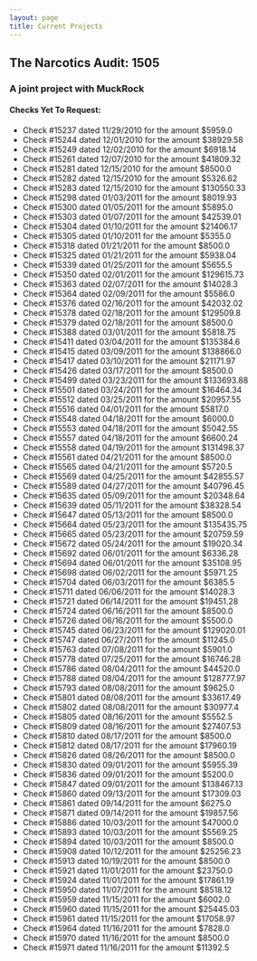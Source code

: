 ```yaml
---
layout: page
title: Current Projects
---
```

## The Narcotics Audit: 1505

### A joint project with MuckRock

#### Checks Yet To Request:

* Check #15237 dated 11/29/2010 for the amount $5959.0
* Check #15244 dated 12/01/2010 for the amount $38929.58
* Check #15249 dated 12/02/2010 for the amount $6918.14
* Check #15261 dated 12/07/2010 for the amount $41809.32
* Check #15281 dated 12/15/2010 for the amount $8500.0
* Check #15282 dated 12/15/2010 for the amount $5326.62
* Check #15283 dated 12/15/2010 for the amount $130550.33
* Check #15298 dated 01/03/2011 for the amount $8019.93
* Check #15300 dated 01/05/2011 for the amount $5895.0
* Check #15303 dated 01/07/2011 for the amount $42539.01
* Check #15304 dated 01/10/2011 for the amount $21406.17
* Check #15305 dated 01/10/2011 for the amount $5355.0
* Check #15318 dated 01/21/2011 for the amount $8500.0
* Check #15325 dated 01/21/2011 for the amount $5938.04
* Check #15339 dated 01/25/2011 for the amount $5655.5
* Check #15350 dated 02/01/2011 for the amount $129615.73
* Check #15363 dated 02/07/2011 for the amount $14028.3
* Check #15364 dated 02/09/2011 for the amount $5586.0
* Check #15376 dated 02/16/2011 for the amount $42032.02
* Check #15378 dated 02/18/2011 for the amount $129509.8
* Check #15379 dated 02/18/2011 for the amount $8500.0
* Check #15388 dated 03/01/2011 for the amount $5818.75
* Check #15411 dated 03/04/2011 for the amount $135384.6
* Check #15415 dated 03/09/2011 for the amount $138866.0
* Check #15417 dated 03/10/2011 for the amount $21171.97
* Check #15426 dated 03/17/2011 for the amount $8500.0
* Check #15499 dated 03/23/2011 for the amount $133693.88
* Check #15501 dated 03/24/2011 for the amount $16464.34
* Check #15512 dated 03/25/2011 for the amount $20957.55
* Check #15516 dated 04/01/2011 for the amount $5817.0
* Check #15548 dated 04/18/2011 for the amount $6000.0
* Check #15553 dated 04/18/2011 for the amount $5042.55
* Check #15557 dated 04/18/2011 for the amount $6600.24
* Check #15558 dated 04/19/2011 for the amount $131498.37
* Check #15561 dated 04/21/2011 for the amount $8500.0
* Check #15565 dated 04/21/2011 for the amount $5720.5
* Check #15569 dated 04/25/2011 for the amount $42855.57
* Check #15589 dated 04/27/2011 for the amount $40796.45
* Check #15635 dated 05/09/2011 for the amount $20348.64
* Check #15639 dated 05/11/2011 for the amount $38328.54
* Check #15647 dated 05/13/2011 for the amount $8500.0
* Check #15664 dated 05/23/2011 for the amount $135435.75
* Check #15665 dated 05/23/2011 for the amount $20759.59
* Check #15672 dated 05/24/2011 for the amount $19020.34
* Check #15692 dated 06/01/2011 for the amount $6336.28
* Check #15694 dated 06/01/2011 for the amount $35108.95
* Check #15698 dated 06/02/2011 for the amount $5971.25
* Check #15704 dated 06/03/2011 for the amount $6385.5
* Check #15711 dated 06/06/2011 for the amount $14028.3
* Check #15721 dated 06/14/2011 for the amount $19451.28
* Check #15724 dated 06/16/2011 for the amount $8500.0
* Check #15726 dated 06/16/2011 for the amount $5500.0
* Check #15745 dated 06/23/2011 for the amount $129020.01
* Check #15747 dated 06/27/2011 for the amount $11245.0
* Check #15763 dated 07/08/2011 for the amount $5901.0
* Check #15778 dated 07/25/2011 for the amount $16746.28
* Check #15786 dated 08/04/2011 for the amount $44520.0
* Check #15788 dated 08/04/2011 for the amount $128777.97
* Check #15793 dated 08/08/2011 for the amount $9625.0
* Check #15801 dated 08/08/2011 for the amount $33617.49
* Check #15802 dated 08/08/2011 for the amount $30977.4
* Check #15805 dated 08/16/2011 for the amount $5552.5
* Check #15809 dated 08/16/2011 for the amount $27407.53
* Check #15810 dated 08/17/2011 for the amount $8500.0
* Check #15812 dated 08/17/2011 for the amount $17960.19
* Check #15826 dated 08/26/2011 for the amount $8500.0
* Check #15830 dated 09/01/2011 for the amount $5955.39
* Check #15836 dated 09/01/2011 for the amount $5200.0
* Check #15847 dated 09/01/2011 for the amount $138467.13
* Check #15860 dated 09/13/2011 for the amount $17309.03
* Check #15861 dated 09/14/2011 for the amount $6275.0
* Check #15871 dated 09/14/2011 for the amount $19857.56
* Check #15886 dated 10/03/2011 for the amount $47000.0
* Check #15893 dated 10/03/2011 for the amount $5569.25
* Check #15894 dated 10/03/2011 for the amount $8500.0
* Check #15908 dated 10/12/2011 for the amount $25256.23
* Check #15913 dated 10/19/2011 for the amount $8500.0
* Check #15921 dated 11/01/2011 for the amount $23750.0
* Check #15924 dated 11/01/2011 for the amount $17861.19
* Check #15950 dated 11/07/2011 for the amount $8518.12
* Check #15959 dated 11/15/2011 for the amount $6002.0
* Check #15960 dated 11/15/2011 for the amount $25445.03
* Check #15961 dated 11/15/2011 for the amount $17058.97
* Check #15964 dated 11/16/2011 for the amount $7828.0
* Check #15970 dated 11/16/2011 for the amount $8500.0
* Check #15971 dated 11/16/2011 for the amount $11392.5
